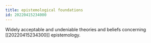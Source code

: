 ```yaml
---
title: epistemological foundations
id: 20220415234000
---
```


Widely acceptable and undeniable theories and beliefs concerning [[20220415234300]] epistemology.
